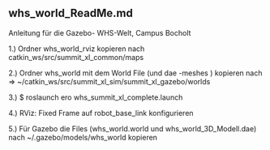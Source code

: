 whs_world_ReadMe.md
------------------------------------
Anleitung für die Gazebo- WHS-Welt, Campus Bocholt 


1.) Ordner  whs_world_rviz  kopieren nach  catkin_ws/src/summit_xl_common/maps  

2.) Ordner whs_world mit dem World File (und dae -meshes ) kopieren nach => ~/catkin_ws/src/summit_xl_sim/summit_xl_gazebo/worlds

3.) $ roslaunch ero whs_summit_xl_complete.launch 


4.) RViz: Fixed Frame auf robot_base_link konfigurieren

5.) Für Gazebo die Files (whs_world.world und whs_world_3D_Modell.dae)   nach ~/.gazebo/models/whs_world kopieren
